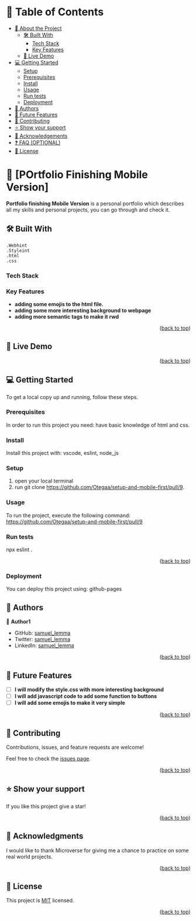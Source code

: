 
# 📗 Table of Contents

- [📖 About the Project](#about-project)
  - [🛠 Built With](#built-with)
    - [Tech Stack](#tech-stack)
    - [Key Features](#key-features)
  - [🚀 Live Demo](#live-demo)
- [💻 Getting Started](#getting-started)
  - [Setup](#setup)
  - [Prerequisites](#prerequisites)
  - [Install](#install)
  - [Usage](#usage)
  - [Run tests](#run-tests)
  - [Deployment](#triangular_flag_on_post-deployment)
- [👥 Authors](#authors)
- [🔭 Future Features](#future-features)
- [🤝 Contributing](#contributing)
- [⭐️ Show your support](#support)
- [🙏 Acknowledgements](#acknowledgements)
- [❓ FAQ (OPTIONAL)](#faq)
- [📝 License](#license)

<!-- PROJECT DESCRIPTION -->

# 📖 [POrtfolio Finishing Mobile Version] <a name="about-project"></a>


**Portfolio finishing Mobile Version** is a personal portfolio which describes all my skills and personal projects, you can go through and check it.

## 🛠 Built With <a name="built-with"></a>

    .Webhint
    .Styleint
    .html
    .css

### Tech Stack <a name="tech-stack"></a>

### Key Features <a name="key-features"></a>

- **adding some emojis to the html file.**
- **adding some more interesting background to webpage**
- **adding more semantic tags to make it rwd**

<p align="right">(<a href="#readme-top">back to top</a>)</p>



## 🚀 Live Demo <a name="live-demo"></a>


<p align="right">(<a href="#readme-top">back to top</a>)</p>

<!-- GETTING STARTED -->

## 💻 Getting Started <a name="getting-started"></a>

To get a local copy up and running, follow these steps.

### Prerequisites


In order to run this project you need: have basic knowledge of html and css.

### Install

Install this project with: vscode, eslint, node_js

### Setup

1) open your local terminal
2) run git clone https://github.com/Otegaa/setup-and-mobile-first/pull/9.



### Usage

To run the project, execute the following command: https://github.com/Otegaa/setup-and-mobile-first/pull/9


### Run tests

npx eslint .

<p align="right">(<a href="#readme-top">back to top</a>)</p>

### Deployment

You can deploy this project using: github-pages

<!-- AUTHORS -->

## 👥 Authors <a name="authors"></a>

👤 **Author1**

- GitHub: [samuel_lemma](https://github.com/sam2if)
- Twitter: [samuel_lemma](https://twitter.com/samuellemma3733)
- LinkedIn: [samuel_lemma](https://www.linkedin.com/in/samuel-lemma-7479b1214/)


<p align="right">(<a href="#readme-top">back to top</a>)</p>

<!-- FUTURE FEATURES -->

## 🔭 Future Features <a name="future-features"></a>

- [ ] **I will modify the style.css with more interesting background**
- [ ] **I will add javascript code to add some function to buttons**
- [ ] **I will add some emojis to make it very simple**

<p align="right">(<a href="#readme-top">back to top</a>)</p>

<!-- CONTRIBUTING -->

## 🤝 Contributing <a name="contributing"></a>

Contributions, issues, and feature requests are welcome!

Feel free to check the [issues page](../../issues/).

<p align="right">(<a href="#readme-top">back to top</a>)</p>

<!-- SUPPORT -->

## ⭐️ Show your support <a name="support"></a>

If you like this project give a star!

<p align="right">(<a href="#readme-top">back to top</a>)</p>

<!-- ACKNOWLEDGEMENTS -->

## 🙏 Acknowledgments <a name="acknowledgements"></a>

I would like to thank Microverse for giving me a chance to practice on some real world projects.

<p align="right">(<a href="#readme-top">back to top</a>)</p>


## 📝 License <a name="license"></a>

This project is [MIT](./LICENSE) licensed.

<p align="right">(<a href="#readme-top">back to top</a>)</p>